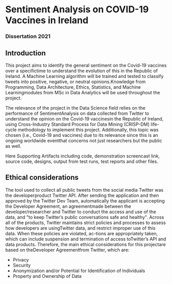 # Sentiment Analysis on COVID-19 Vaccines in Ireland
### Dissertation 2021

## Introduction
This project aims to identify the general sentiment on the Covid-19 vaccines over a specifictime to understand the evolution of this in the Republic of Ireland. A Machine Learning algorithm will be trained and tested to classify tweets into positive, negative, or neutral opinions.Knowledge from Programming, Data Architecture, Ethics, Statistics, and Machine Learningmodules from MSc in Data Analytics will be used throughout the project.

The relevance of the project in the Data Science field relies on the performance of SentimentAnalysis on data collected from Twitter to understand the opinion on the Covid-19 vaccinesin the Republic of Ireland, using Cross-Industry Standard Process for Data Mining (CRISP-DM) life-cycle methodology to implement this project.  Additionally, this topic was chosen (i.e., Covid-19 and vaccines) due to its relevance since this is an ongoing worldwide eventthat concerns not just researchers but the public as well.

Here Supporting Artifacts including code, demonstration screencast link, source code, designs, output from test runs, test reports and other files.

## Ethical considerations
The tool used to collect all public tweets from the social media Twitter was the developerproduct Twitter API. After sending the application and then approved by the Twitter Dev Team,  automatically the applicant is accepting the Developer Agreement,  an agreementmade between the developer/researcher and Twitter to conduct the access and use of the data, and "to keep Twitter’s public conversations safe and healthy".  Across all of the products, Twitter maintains strict policies and processes to assess how developers are usingTwitter data, and restrict improper use of this data.  When these policies are violated, ac-tions are appropriately taken, which can include suspension and termination of access toTwitter’s API and data products.  Therefore, the main ethical considerations for this projectare based on theDeveloper Agreementfrom Twitter, which are:
- Privacy
- Security
- Anonymization and/or Potential for Identification of Individuals
- Property and Ownership of Data
